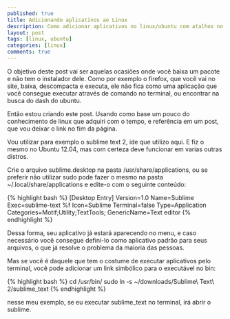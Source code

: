 ```yaml
---
published: true
title: Adicionando aplicativos ao Linux
description: Como adicionar aplicativos no linux/ubuntu com atalhos no menu de aplicativos
layout: post
tags: [linux, ubuntu]
categories: [linux]
comments: true
---
```

O objetivo deste post vai ser aquelas ocasiões onde você baixa um pacote e não tem o instalador dele. Como por exemplo o firefox, que você vai no site, baixa, descompacta e executa, ele não fica como uma aplicação que você consegue executar através de comando no terminal, ou encontrar na busca do dash do ubuntu.

Então estou criando este post. Usando como base um pouco do conhecimento de linux que adquiri com o tempo, e referência em um post, que vou deixar o link no fim da página.

Vou utilizar para exemplo o sublime text 2, ide que utilizo aqui. E fiz o mesmo no Ubuntu 12.04, mas com certeza deve funcionar em varias outras distros.

Crie o arquivo sublime.desktop na pasta /usr/share/applications, ou se preferir não utilizar sudo pode fazer o mesmo na pasta ~/.local/share/applications e edite-o com o seguinte conteúdo:

{% highlight bash %}
[Desktop Entry]
Version=1.0
Name=Sublime
Exec=sublime-text %f
Icon=Sublime
Terminal=false
Type=Application
Categories=Motif;Utility;TextTools;
GenericName=Text editor
{% endhighlight %}

Dessa forma, seu aplicativo já estará aparecendo no menu, e caso necessário você consegue defini-lo como aplicativo padrão para seus arquivos, o que já resolve o problema da maioria das pessoas.

Mas se você é daquele que tem o costume de executar aplicativos pelo terminal, você pode adicionar um link simbólico para o executável no bin:

{% highlight bash %}
cd /usr/bin/
sudo ln -s ~/downloads/Sublime\ Text\ 2/sublime_text
{% endhighlight %}

nesse meu exemplo, se eu executar sublime_text no terminal, irá abrir o sublime.
